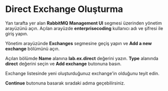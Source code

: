 # Direct Exchange Oluşturma

Yan tarafta yer alan **RabbitMQ Management UI** segmesi üzerinden yönetim arayüzünü açın.
Açılan arayüzde **enterprisecoding** kullanıcı adı ve şifresi ile giriş yapın.

Yönetim arayüzünde **Exchanges** segmesine geçiş yapın ve **Add a new exchange** bölümünü açın.

Açılan bölümde **Name** alanına **lab.ex.direct** değerini yazın. **Type** alanında **direct** değerini seçin ve **Add exchange** butonuna basın.

Exchange listesinde yeni oluşturduğunuz exchange'in olduğunu teyit edin.

**Continue** butonuna basarak sıradaki adıma geçebilirsiniz.